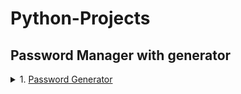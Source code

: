 # Python-Projects

## Password Manager with generator
<details>
<summary>
1. <a href="/PasswordManager/passwordGen.py">Password Generator</a>
</summary>
<br>

This file defines a function called `passwordGen` which generates a random password based on the provided parameters.
There are 5 parameters available:
- `length`: Specifies the length of the password to be generated.
The remaining parameters
- `uppercase`
- `lowercase`
- `numbers`
- `symbols`
 specify whether or not each corresponding character set should be included in the final password.

The code first initiates an empty string named `characters` to hold the characters that will be used in the password. Then, based on the parameters passed in, the corresponding character sets are added to the `charcters` string using Python's `string` module.

Finally, using the `secrets` module of Python, the `password` variable is generated by selecting random characters from the `characters` string for `length` number of times. It then returns the randomly generated password.

</details>
